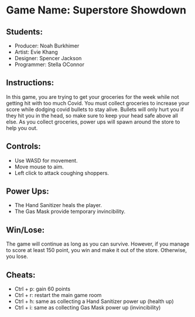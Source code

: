 # Game Name: Superstore Showdown

## Students:
- Producer: Noah Burkhimer
- Artist: Evie Khang
- Designer: Spencer Jackson
- Programmer: Stella OConnor

## Instructions:
In this game, you are trying to get your groceries for the week while not getting hit with too much Covid.
You must collect groceries to increase your score while dodging covid bullets to stay alive.
Bullets will only hurt you if they hit you in the head, so make sure to keep your head safe above all else.
As you collect groceries, power ups will spawn around the store to help you out.
 

## Controls:
- Use WASD for movement.
- Move mouse to aim.
- Left click to attack coughing shoppers.

## Power Ups:
- The Hand Sanitizer heals the player.
- The Gas Mask provide temporary invincibility.

## Win/Lose:
The game will continue as long as you can survive.
However, if you manage to score at least 150 point, you win and make it out of the store.
Otherwise, you lose.

## Cheats:
- Ctrl + p: gain 60 points
- Ctrl + r: restart the main game room
- Ctrl + h: same as collecting a Hand Sanitizer power up (health up)
- Ctrl + i: same as collecting Gas Mask power up (invincibility)
